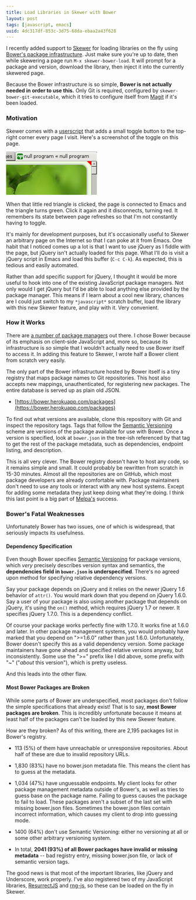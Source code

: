 ```yaml
---
title: Load Libraries in Skewer with Bower
layout: post
tags: [javascript, emacs]
uuid: 4dc317df-853c-3d75-68da-ebaa2a43f628
---
```


I recently added support to [Skewer][skewer] for loading libraries on
the fly using [Bower's package infrastructure][bower]. Just make sure
you're up to date, then while skewering a page run `M-x
skewer-bower-load`. It will prompt for a package and version, download
the library, then inject it into the currently skewered page.

Because the Bower infrastructure is so simple, **Bower is not actually
needed in order to use this.** Only Git is required, configured by
`skewer-bower-git-executable`, which it tries to configure itself from
[Magit][magit] if it's been loaded.

### Motivation

Skewer comes with a [userscript][gm] that adds a small toggle button
to the top-right corner every page I visit. Here's a screenshot of the
toggle on this page.

![](/img/screenshot/skewer-toggle.png)

When that little red triangle is clicked, the page is connected to
Emacs and the triangle turns green. Click it again and it disconnects,
turning red. It remembers its state between page refreshes so that I'm
not constantly having to toggle.

It's mainly for development purposes, but it's occasionally useful to
Skewer an arbitrary page on the Internet so that I can poke at it from
Emacs. One habit that I noticed comes up a lot is that I want to use
jQuery as I fiddle with the page, but jQuery isn't actually loaded for
this page. What I'll do is visit a jQuery script in Emacs and load
this buffer (`C-c C-k`). As expected, this is tedious and easily
automated.

Rather than add specific support for jQuery, I thought it would be
more useful to hook into one of the existing JavaScript package
managers. Not only would I get jQuery but I'd be able to load anything
else provided by the package manager. This means if I learn about a
cool new library, chances are I could just switch to my `*javascript*`
scratch buffer, load the library with this new Skewer feature, and
play with it. Very convenient.

### How it Works

There are [a number of package managers][managers] out there. I chose
Bower because of its emphasis on client-side JavaScript and, more so,
because its infrastructure is *so* simple that I wouldn't actually
need to use Bower itself to access it. In adding this feature to
Skewer, I wrote half a Bower client from scratch very easily.

The only part of the Bower infrastructure hosted by Bower itself is a
tiny registry that maps package names to Git repositories. This host
also accepts new mappings, unauthenticated, for registering new
packages. The entire database is served up as plain old JSON.

 * [https://bower.herokuapp.com/packages](https://bower.herokuapp.com/packages)

To find out what versions are available, clone this repository with
Git and inspect the repository tags. Tags that follow the
[Semantic Versioning][semver] scheme are versions of the package
available for use with Bower. Once a version is specified, look at
`bower.json` in the tree-ish referenced by that tag to get the rest of
the package metadata, such as dependencies, endpoint listing, and
description.

This is all very clever. The Bower registry doesn't have to host any
code, so it remains simple and small. It could probably be rewritten
from scratch in 15-30 minutes. Almost all the repositories are on
GitHub, which most package developers are already comfortable with.
Package maintainers don't need to use any tools or interact with any
new host systems. Except for adding some metadata they just keep doing
what they're doing. I think this last point is a big part of
[Melpa's][melpa] success.

### Bower's Fatal Weaknesses

Unfortunately Bower has two issues, one of which is widespread, that
seriously impacts its usefulness.

#### Dependency Specification

Even though Bower specifies [Semantic Versioning][semver] for package
versions, which *very* precisely describes version syntax and
semantics, the **dependencies field in `bower.json` is
underspecified**. There's no agreed upon method for specifying
relative dependency versions.

Say your package depends on jQuery and it relies on the newer jQuery
1.6 behavior of `attr()`. You would mark down that you depend on
jQuery 1.6.0. Say a user of your package is also using another package
that depends on jQuery, it's using the `on()` method, which requires
jQuery 1.7 or newer. It specifies jQuery 1.7.0. This is a dependency
conflict.

Of course your package works perfectly fine with 1.7.0. It works fine
at 1.6.0 and later. In other package management systems, you would
probably have marked that you depend on ">=1.6.0" rather than just
1.6.0. Unfortunately, Bower doesn't specify this as a valid dependency
version. Some package maintainers have gone ahead and specified
relative versions anyway, but inconsistently. Some use the ">=" prefix
like I did above, some prefix with "~" ("*about* this version"), which
is pretty useless.

And this leads into the other flaw.

#### Most Bower Packages are Broken

While some parts of Bower are underspecified, most packages don't
follow the simple specifications that already exist! That is to say,
**most Bower packages are broken**. This is incredibly unfortunate
because it means at least half of the packages can't be loaded by this
new Skewer feature.

How are they broken? As of this writing, there are 2,195 packages list
in Bower's registry.

 * 113 (5%) of them have unreachable or unresponsive repositories.
   About half of these are due to invalid repository URLs.

 * 1,830 (83%) have no bower.json metadata file. This means the client
   has to guess at the metadata.

 * 1,034 (47%) have unguessable endpoints. My client looks for other
   package management metadata outside of Bower's, as well as tries to
   guess base on the package name. Failing to guess causes the package
   to fail to load. These packages aren't a subset of the last set
   with missing bower.json files. Sometimes the bower.json files
   contain incorrect information, which causes my client to drop into
   guessing mode.

 * 1400 (64%) don't use Semantic Versioning: either no versioning at
   all or some other arbitrary versioning system.

 * In total, **2041 (93%) of all Bower packages have invalid or
   missing metadata** -- bad registry entry, missing bower.json file,
   or lack of semantic version tags.

The good news is that most of the important libraries, like jQuery and
Underscore, work properly. I've also registered two of my JavaScript
libraries, [ResurrectJS][resurrect] and [rng-js][rng], so these can be
loaded on the fly in Skewer.


[bower]: https://github.com/bower/bower
[semver]: http://semver.org/
[skewer]: /blog/2012/10/31/
[magit]: https://github.com/magit/magit
[gm]: http://en.wikipedia.org/wiki/Greasemonkey
[managers]: http://wp.me/p2UXnc-f
[melpa]: http://melpa.milkbox.net/
[resurrect]: /blog/2013/03/28/
[rng]: /blog/2013/03/25/
